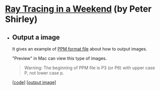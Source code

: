 # [Ray Tracing in a Weekend](https://raytracing.github.io/books/RayTracingInOneWeekend.html) (by Peter Shirley)

* ## Output a image 

   It gives an example of [PPM format file](http://netpbm.sourceforge.net/doc/ppm.html) about how to output images.

   "Preview" in Mac can view this type of images.
   > Warning: The beginning of PPM file is P3 (or P6) with upper case P, not lower case p.

   [[code](https://github.com/yinghua-cs/Ray-Tracing/blob/main/Ray-Tracing-in-a-weekend/main.cpp)]  [[output image](https://github.com/yinghua-cs/Ray-Tracing/blob/main/Ray-Tracing-in-a-weekend/image.ppm)]

